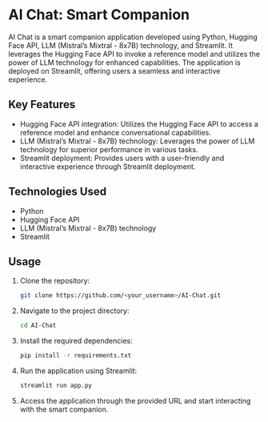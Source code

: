 # AI Chat: Smart Companion

AI Chat is a smart companion application developed using Python, Hugging Face API, LLM (Mistral’s Mixtral - 8x7B) technology, and Streamlit. It leverages the Hugging Face API to invoke a reference model and utilizes the power of LLM technology for enhanced capabilities. The application is deployed on Streamlit, offering users a seamless and interactive experience.

## Key Features

- Hugging Face API integration: Utilizes the Hugging Face API to access a reference model and enhance conversational capabilities.
- LLM (Mistral’s Mixtral - 8x7B) technology: Leverages the power of LLM technology for superior performance in various tasks.
- Streamlit deployment: Provides users with a user-friendly and interactive experience through Streamlit deployment.

## Technologies Used

- Python
- Hugging Face API
- LLM (Mistral’s Mixtral - 8x7B) technology
- Streamlit

## Usage

1. Clone the repository:

   ```bash
   git clone https://github.com/<your_username>/AI-Chat.git
   
2. Navigate to the project directory:

   ```bash
   cd AI-Chat

3. Install the required dependencies:

   ```bash
   pip install -r requirements.txt

4. Run the application using Streamlit:

   ```bash
   streamlit run app.py


5. Access the application through the provided URL and start interacting with the smart companion.
